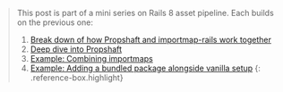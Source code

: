 > This post is part of a mini series on Rails 8 asset pipeline. Each builds on the previous one:
> 1. [Break down of how Propshaft and importmap-rails work together](/articles/rails-assets-propshaft-importmaps)
> 2. [Deep dive into Propshaft](/articles/rails-assets-deep-dive-propshaft)
> 3. [Example: Combining importmaps](/articles/rails-assets-combine-importmaps)
> 4. [Example: Adding a bundled package alongside vanilla setup](/articles/rails-assets-bundled-with-vanilla)
{: .reference-box.highlight}
